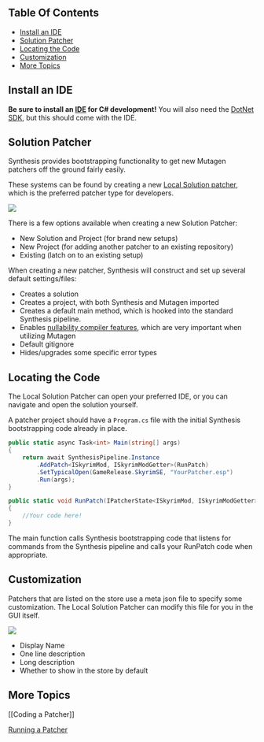 <!-- START doctoc generated TOC please keep comment here to allow auto update -->
<!-- DON'T EDIT THIS SECTION, INSTEAD RE-RUN doctoc TO UPDATE -->
## Table Of Contents

- [Install an IDE](#install-an-ide)
- [Solution Patcher](#solution-patcher)
- [Locating the Code](#locating-the-code)
- [Customization](#customization)
- [More Topics](#more-topics)

<!-- END doctoc generated TOC please keep comment here to allow auto update -->

## Install an IDE
**Be sure to install an [IDE](https://visualstudio.microsoft.com/vs/community/) for C# development!** You will also need the [DotNet SDK](https://dotnet.microsoft.com/download), but this should come with the IDE.

## Solution Patcher
Synthesis provides bootstrapping functionality to get new Mutagen patchers off the ground fairly easily.

These systems can be found by creating a new [Local Solution patcher](https://github.com/Mutagen-Modding/Synthesis/wiki/Local-Solution), which is the preferred patcher type for developers.

![](https://i.imgur.com/06H1CRa.png)

There is a few options available when creating a new Solution Patcher:
- New Solution and Project (for brand new setups)
- New Project (for adding another patcher to an existing repository)
- Existing (latch on to an existing setup)

When creating a new patcher, Synthesis will construct and set up several default settings/files:
- Creates a solution
- Creates a project, with both Synthesis and Mutagen imported
- Creates a default main method, which is hooked into the standard Synthesis pipeline.
- Enables [nullability compiler features](https://github.com/Mutagen-Modding/Mutagen/wiki/Classes%2C-Interfaces%2C-and-Record-Presence#nullability-to-indicate-record-presence), which are very important when utilizing Mutagen
- Default gitignore
- Hides/upgrades some specific error types

## Locating the Code
The Local Solution Patcher can open your preferred IDE, or you can navigate and open the solution yourself.

A patcher project should have a `Program.cs` file with the initial Synthesis bootstrapping code already in place.

```csharp
public static async Task<int> Main(string[] args)
{
    return await SynthesisPipeline.Instance
        .AddPatch<ISkyrimMod, ISkyrimModGetter>(RunPatch)
        .SetTypicalOpen(GameRelease.SkyrimSE, "YourPatcher.esp")
        .Run(args);
}

public static void RunPatch(IPatcherState<ISkyrimMod, ISkyrimModGetter> state)
{
    //Your code here!
}
```

The main function calls Synthesis bootstrapping code that listens for commands from the Synthesis pipeline and calls your RunPatch code when appropriate.

## Customization
Patchers that are listed on the store use a meta json file to specify some customization.  The Local Solution Patcher can modify this file for you in the GUI itself.

![](https://i.imgur.com/iA9DR89.png)

- Display Name
- One line description
- Long description
- Whether to show in the store by default

## More Topics
[[Coding a Patcher]]

[Running a Patcher](https://github.com/Mutagen-Modding/Synthesis/wiki/Running-and-Debugging)